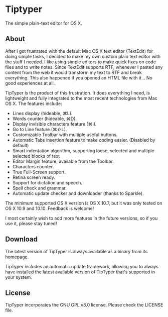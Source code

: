 # Tiptyper

The simple plain-text editor for OS X.

## About

After I got frustrated with the default Mac OS X text editor (TextEdit) for doing simple tasks, I decided to make my own custom plain text editor with the stuff I needed. I like using simple editors to make quick fixes on code files and to write notes. Since TextEdit supports RTF, whenever I pasted any content from the web it would transform my text to RTF and break everything. This also happened if you opened an HTML file with it... No good experiences at all.

TipTyper is the product of this frustration. It does everything I need, is lightweight and fully integrated to the most recent technologies from Mac OS X. The features include:

* Lines display (hideable, ⌘L).
* Words counter (hideable, ⌘D).
* Display invisible characters feature (⌘I).
* Go to Line feature (⌘⇧L).
* Customizable Toolbar with multiple useful buttons.
* Automatic Tabs insertion feature to make coding easier. (Disabled by default)
* Smart indentation algorithm, supporting loose, selected and multiple selected blocks of text
* Editor Margin feature, available from the Toolbar.
* Characters counter.
* True Full-Screen support.
* Retina screen ready.
* Support for dictation and speech.
* Spell check and grammar.
* Automatic update checker and downloader (thanks to Sparkle).

The minimum supported OS X version is OS X 10.7, but it was only tested on OS X 10.9 and 10.10. Feedback is welcome!

I most certainly wish to add more features in the future versions, so if you use it, please stay tuned!

## Download

The latest version of TipTyper is always available as a binary from its [homepage](https://brunophilipe.com/software/tiptyper/).

TipTyper includes an automatic update framework, allowing you to always have installed the latest available version of TipTyper that's supported in your system.

## License

TipTyper incorporates the GNU GPL v3.0 license. Please check the LICENSE file.